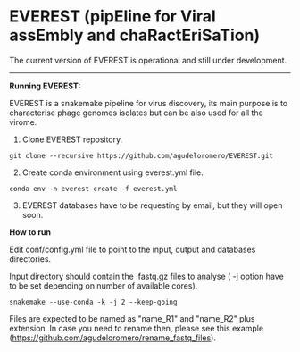# EVEREST (pipEline for Viral assEmbly and chaRactEriSaTion)

The current version of EVEREST is operational and still under development.

---
**Running EVEREST:**

EVEREST is a snakemake pipeline for virus discovery, its main purpose is to characterise phage genomes isolates but can be also used for all the virome.
1. Clone EVEREST repository.

```
git clone --recursive https://github.com/agudeloromero/EVEREST.git
```

2. Create conda environment using everest.yml file.

```
conda env -n everest create -f everest.yml
```

3. EVEREST databases have to be requesting by email, but they will open soon.

**How to run**

Edit conf/config.yml file to point to the input, output and databases directories. 

Input directory should contain the .fastq.gz files to analyse ( -j option have to be set depending on number of available cores).
```
snakemake --use-conda -k -j 2 --keep-going
```

Files are expected to be named as "name_R1" and "name_R2" plus extension. In case you need to rename then, please see this example (https://github.com/agudeloromero/rename_fastq_files).

